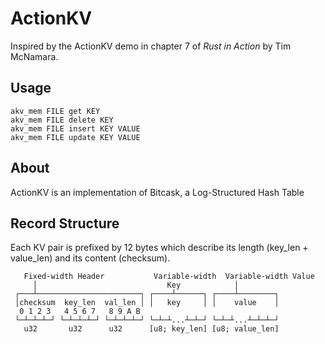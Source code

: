 # ActionKV 
Inspired by the ActionKV demo in chapter 7 of *Rust in Action* by Tim McNamara.
## Usage
```shell
akv_mem FILE get KEY
akv_mem FILE delete KEY
akv_mem FILE insert KEY VALUE
akv_mem FILE update KEY VALUE
```
## About
ActionKV is an implementation of Bitcask, a Log-Structured Hash Table
## Record Structure
Each KV pair is prefixed by 12 bytes which describe its length (key_len + value_len) and its content (checksum).
```
   Fixed-width Header           Variable-width  Variable-width Value
     │                             Key            │
 ┌───┴───────────────────────┐ ┌────┴──────┐ ┌────┴────────┐
 │checksum  key_len  val_len │ │   key     │ │    value    │
  0 1 2 3   4 5 6 7   8 9 A B
 └─┴─┴─┴─┘ └─┴─┴─┴─┘ └─┴─┴─┴─┘ └─┴─┴...┴─┴─┘ └─┴─┴...┴─┴─┴─┘
   u32       u32      u32      [u8; key_len] [u8; value_len]
```